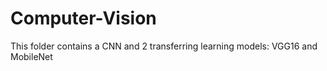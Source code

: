# Computer-Vision
This folder contains a CNN and 2 transferring learning models: VGG16 and MobileNet
